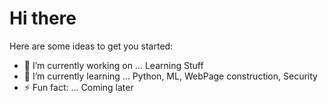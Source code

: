 # Hi there 



Here are some ideas to get you started:

- 🔭 I’m currently working on ... Learning Stuff
- 🌱 I’m currently learning ... Python, ML, WebPage construction, Security
- ⚡ Fun fact: ... Coming later

